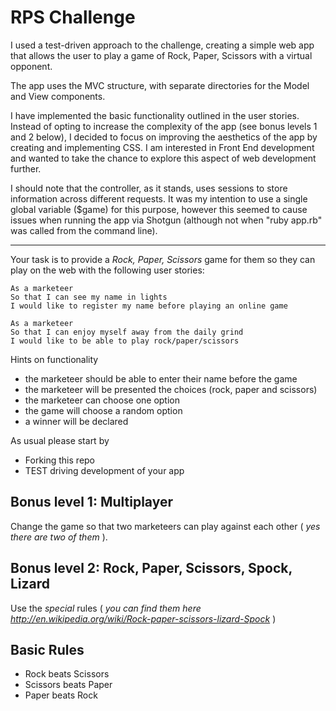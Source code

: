 # RPS Challenge

I used a test-driven approach to the challenge, creating a simple web app that allows the user to play a game of Rock, Paper, Scissors with a virtual opponent.

The app uses the MVC structure, with separate directories for the Model and View components.

I have implemented the basic functionality outlined in the user stories. Instead of opting to increase the complexity of the app (see bonus levels 1 and 2 below), I decided to focus on improving the aesthetics of the app by creating and implementing CSS. I am interested in Front End development and wanted to take the chance to explore this aspect of web development further.

I should note that the controller, as it stands, uses sessions to store information across different requests. It was my intention to use a single global variable ($game) for this purpose, however this seemed to cause issues when running the app via Shotgun (although not when "ruby app.rb" was called from the command line).

* * * 

Your task is to provide a _Rock, Paper, Scissors_ game for them so they can play on the web with the following user stories:

```
As a marketeer
So that I can see my name in lights
I would like to register my name before playing an online game

As a marketeer
So that I can enjoy myself away from the daily grind
I would like to be able to play rock/paper/scissors
```

Hints on functionality

- the marketeer should be able to enter their name before the game
- the marketeer will be presented the choices (rock, paper and scissors)
- the marketeer can choose one option
- the game will choose a random option
- a winner will be declared


As usual please start by

* Forking this repo
* TEST driving development of your app


## Bonus level 1: Multiplayer

Change the game so that two marketeers can play against each other ( _yes there are two of them_ ).

## Bonus level 2: Rock, Paper, Scissors, Spock, Lizard

Use the _special_ rules ( _you can find them here http://en.wikipedia.org/wiki/Rock-paper-scissors-lizard-Spock_ )

## Basic Rules

- Rock beats Scissors
- Scissors beats Paper
- Paper beats Rock
